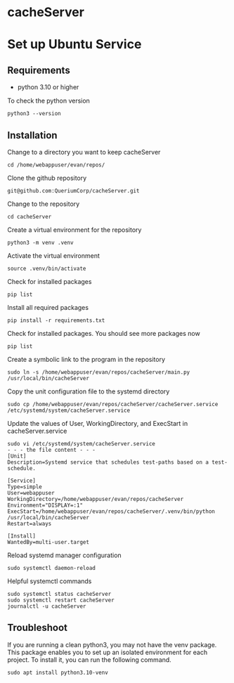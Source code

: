 # cacheServer

# Set up Ubuntu Service 

## Requirements
- python 3.10 or higher

To check the python version
```
python3 --version
```

## Installation
Change to a directory you want to keep cacheServer
```
cd /home/webappuser/evan/repos/
```
Clone the github repository 
```
git@github.com:QueriumCorp/cacheServer.git
```
Change to the repository
```
cd cacheServer
```
Create a virtual environment for the repository
```
python3 -m venv .venv
```
Activate the virtual environment
```
source .venv/bin/activate
```
Check for installed packages
```
pip list
```
Install all required packages
```
pip install -r requirements.txt
```
Check for installed packages. You should see more packages now
```
pip list
```
Create a symbolic link to the program in the repository
```
sudo ln -s /home/webappuser/evan/repos/cacheServer/main.py /usr/local/bin/cacheServer
```
Copy the unit configuration file to the systemd directory
```
sudo cp /home/webappuser/evan/repos/cacheServer/cacheServer.service /etc/systemd/system/cacheServer.service
```
Update the values of User, WorkingDirectory, and ExecStart in cacheServer.service
```
sudo vi /etc/systemd/system/cacheServer.service
- - - the file content - - -
[Unit]
Description=Systemd service that schedules test-paths based on a test-schedule.

[Service]
Type=simple
User=webappuser
WorkingDirectory=/home/webappuser/evan/repos/cacheServer
Environment="DISPLAY=:1"
ExecStart=/home/webappuser/evan/repos/cacheServer/.venv/bin/python /usr/local/bin/cacheServer
Restart=always

[Install]
WantedBy=multi-user.target
```
Reload systemd manager configuration 
```
sudo systemctl daemon-reload
```
Helpful systemctl commands
```
sudo systemctl status cacheServer
sudo systemctl restart cacheServer
journalctl -u cacheServer
```

## Troubleshoot
If you are running a clean python3, you may not have the venv package. This package enables you to set up an isolated environment for each project. To install it, you can run the following command.
```
sudo apt install python3.10-venv
```